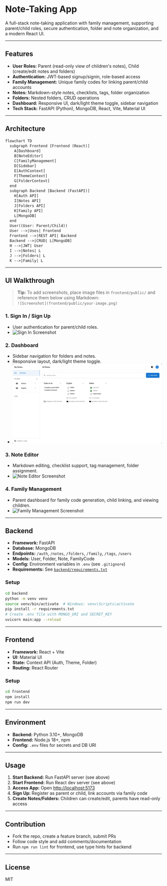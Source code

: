 # Note-Taking App

A full-stack note-taking application with family management, supporting parent/child roles, secure authentication, folder and note organization, and a modern React UI.

---

## Features

- **User Roles:** Parent (read-only view of children's notes), Child (create/edit notes and folders)
- **Authentication:** JWT-based signup/signin, role-based access
- **Family Management:** Unique family codes for linking parent/child accounts
- **Notes:** Markdown-style notes, checklists, tags, folder organization
- **Folders:** Nested folders, CRUD operations
- **Dashboard:** Responsive UI, dark/light theme toggle, sidebar navigation
- **Tech Stack:** FastAPI (Python), MongoDB, React, Vite, Material UI

---

## Architecture

```mermaid
flowchart TD
  subgraph Frontend [Frontend (React)]
    A[Dashboard]
    B[NoteEditor]
    C[FamilyManagement]
    D[Sidebar]
    E[AuthContext]
    F[ThemeContext]
    G[FolderContext]
  end
  subgraph Backend [Backend (FastAPI)]
    H[Auth API]
    I[Notes API]
    J[Folders API]
    K[Family API]
    L[MongoDB]
  end
  User((User: Parent/Child))
  User -->|Uses| Frontend
  Frontend -->|REST API| Backend
  Backend -->|CRUD| L[MongoDB]
  H -->|JWT| User
  I -->|Notes| L
  J -->|Folders| L
  K -->|Family| L
```

---

## UI Walkthrough

> **Tip:** To add screenshots, place image files in `frontend/public/` and reference them below using Markdown:  
> `![Screenshot](frontend/public/your-image.png)`

### 1. Sign In / Sign Up

- User authentication for parent/child roles.
- ![Sign In Screenshot](frontend/public/signin.png) <!-- Replace with actual screenshot -->

### 2. Dashboard

- Sidebar navigation for folders and notes.
- Responsive layout, dark/light theme toggle.
- ![Dashboard Screenshot](frontend/public/dashboard.png) <!-- Replace with actual screenshot -->

### 3. Note Editor

- Markdown editing, checklist support, tag management, folder assignment.
- ![Note Editor Screenshot](frontend/public/note-editor.png) <!-- Replace with actual screenshot -->

### 4. Family Management

- Parent dashboard for family code generation, child linking, and viewing children.
- ![Family Management Screenshot](frontend/public/family-management.png) <!-- Replace with actual screenshot -->

---

## Backend

- **Framework:** FastAPI
- **Database:** MongoDB
- **Endpoints:** `/auth`, `/notes`, `/folders`, `/family`, `/tags`, `/users`
- **Models:** User, Folder, Note, FamilyCode
- **Config:** Environment variables in `.env` (see `.gitignore`)
- **Requirements:** See [`backend/requirements.txt`](backend/requirements.txt:1)

### Setup

```bash
cd backend
python -m venv venv
source venv/bin/activate  # Windows: venv\Scripts\activate
pip install -r requirements.txt
# Create .env file with MONGO_URI and SECRET_KEY
uvicorn main:app --reload
```

---

## Frontend

- **Framework:** React + Vite
- **UI:** Material UI
- **State:** Context API (Auth, Theme, Folder)
- **Routing:** React Router

### Setup

```bash
cd frontend
npm install
npm run dev
```

---

## Environment

- **Backend:** Python 3.10+, MongoDB
- **Frontend:** Node.js 18+, npm
- **Config:** `.env` files for secrets and DB URI

---

## Usage

1. **Start Backend:** Run FastAPI server (see above)
2. **Start Frontend:** Run React dev server (see above)
3. **Access App:** Open [http://localhost:5173](http://localhost:5173)
4. **Sign Up:** Register as parent or child, link accounts via family code
5. **Create Notes/Folders:** Children can create/edit, parents have read-only access

---

## Contribution

- Fork the repo, create a feature branch, submit PRs
- Follow code style and add comments/documentation
- Run `npm run lint` for frontend, use type hints for backend

---

## License

MIT
